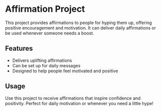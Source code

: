 # Affirmation Project

This project provides affirmations to people for hyping them up, offering positive encouragement and motivation. It can deliver daily affirmations or be used whenever someone needs a boost.

## Features
- Delivers uplifting affirmations
- Can be set up for daily messages
- Designed to help people feel motivated and positive

## Usage
Use this project to receive affirmations that inspire confidence and positivity. Perfect for daily motivation or whenever you need a little hype! 